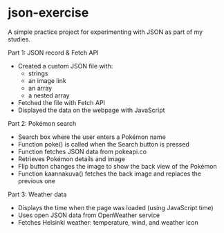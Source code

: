 # json-exercise
A simple practice project for experimenting with JSON as part of my studies.

Part 1: JSON record & Fetch API
- Created a custom JSON file with:
    - strings
    - an image link
    - an array
    - a nested array
- Fetched the file with Fetch API
- Displayed the data on the webpage with JavaScript

Part 2: Pokémon search
- Search box where the user enters a Pokémon name
- Function poke() is called when the Search button is pressed
- Function fetches JSON data from pokeapi.co
- Retrieves Pokémon details and image
- Flip button changes the image to show the back view of the Pokémon
- Function kaannakuva() fetches the back image and replaces the previous one

Part 3: Weather data
- Displays the time when the page was loaded (using JavaScript time)
- Uses open JSON data from OpenWeather service
- Fetches Helsinki weather: temperature, wind, and weather icon
  
